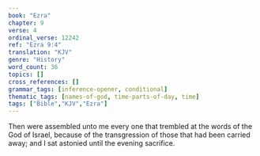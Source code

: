 ```yaml
---
book: "Ezra"
chapter: 9
verse: 4
ordinal_verse: 12242
ref: "Ezra 9:4"
translation: "KJV"
genre: "History"
word_count: 36
topics: []
cross_references: []
grammar_tags: [inference-opener, conditional]
thematic_tags: [names-of-god, time-parts-of-day, time]
tags: ["Bible","KJV","Ezra"]
---
```

Then were assembled unto me every one that trembled at the words of the God of Israel, because of the transgression of those that had been carried away; and I sat astonied until the evening sacrifice.
